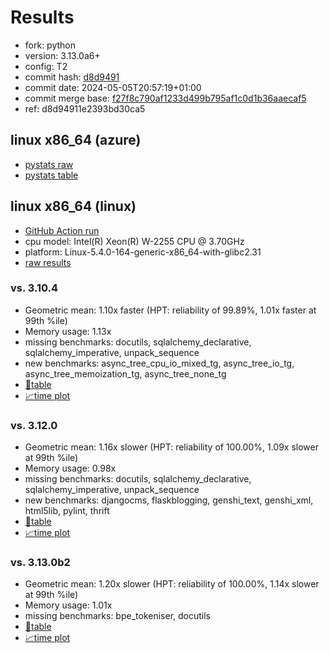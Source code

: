 # Results

- fork: python
- version: 3.13.0a6+
- config: T2
- commit hash: [d8d9491](https://github.com/python/cpython/commit/d8d9491)
- commit date: 2024-05-05T20:57:19+01:00
- commit merge base: [f27f8c790af1233d499b795af1c0d1b36aaecaf5](https://github.com/python/cpython/commit/f27f8c790af1233d499b795af1c0d1b36aaecaf5)
- ref: d8d94911e2393bd30ca5

## linux x86_64 (azure)

- [pystats raw](bm-20240505-azure-x86_64-python-d8d94911e2393bd30ca5-3.13.0a6%2B-d8d9491-pystats.json)
- [pystats table](bm-20240505-azure-x86_64-python-d8d94911e2393bd30ca5-3.13.0a6%2B-d8d9491-pystats.md)

## linux x86_64 (linux)

- [GitHub Action run](https://github.com/faster-cpython/benchmarking/actions/runs/8961182344)
- cpu model: Intel(R) Xeon(R) W-2255 CPU @ 3.70GHz
- platform: Linux-5.4.0-164-generic-x86_64-with-glibc2.31
- [raw results](bm-20240505-linux-x86_64-python-d8d94911e2393bd30ca5-3.13.0a6%2B-d8d9491.json)

### vs. 3.10.4

- Geometric mean: 1.10x faster (HPT: reliability of 99.89%, 1.01x faster at 99th %ile)
- Memory usage: 1.13x
- missing benchmarks: docutils, sqlalchemy_declarative, sqlalchemy_imperative, unpack_sequence
- new benchmarks: async_tree_cpu_io_mixed_tg, async_tree_io_tg, async_tree_memoization_tg, async_tree_none_tg
- [📄table](bm-20240505-linux-x86_64-python-d8d94911e2393bd30ca5-3.13.0a6%2B-d8d9491-vs-3.10.4.md)
- [📈time plot](bm-20240505-linux-x86_64-python-d8d94911e2393bd30ca5-3.13.0a6%2B-d8d9491-vs-3.10.4.svg)

### vs. 3.12.0

- Geometric mean: 1.16x slower (HPT: reliability of 100.00%, 1.09x slower at 99th %ile)
- Memory usage: 0.98x
- missing benchmarks: docutils, sqlalchemy_declarative, sqlalchemy_imperative, unpack_sequence
- new benchmarks: djangocms, flaskblogging, genshi_text, genshi_xml, html5lib, pylint, thrift
- [📄table](bm-20240505-linux-x86_64-python-d8d94911e2393bd30ca5-3.13.0a6%2B-d8d9491-vs-3.12.0.md)
- [📈time plot](bm-20240505-linux-x86_64-python-d8d94911e2393bd30ca5-3.13.0a6%2B-d8d9491-vs-3.12.0.svg)

### vs. 3.13.0b2

- Geometric mean: 1.20x slower (HPT: reliability of 100.00%, 1.14x slower at 99th %ile)
- Memory usage: 1.01x
- missing benchmarks: bpe_tokeniser, docutils
- [📄table](bm-20240505-linux-x86_64-python-d8d94911e2393bd30ca5-3.13.0a6%2B-d8d9491-vs-3.13.0b2.md)
- [📈time plot](bm-20240505-linux-x86_64-python-d8d94911e2393bd30ca5-3.13.0a6%2B-d8d9491-vs-3.13.0b2.svg)

